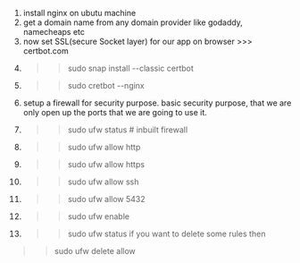 1. install nginx on ubutu machine
2. get a domain name from any domain provider like godaddy, namecheaps etc
3. now set SSL(secure Socket layer) for our app on browser >>> certbot.com
4. >> sudo snap install --classic certbot
5. >> sudo cretbot --nginx
6. setup a firewall for security purpose. basic security purpose, that we are only open up the ports that we are going to use it.
7. >> sudo ufw status    # inbuilt firewall
8. >> sudo ufw allow http
9. >> sudo ufw allow https
10. >> sudo ufw allow ssh
11. >> sudo ufw allow 5432
12. >> sudo ufw enable
13. >> sudo ufw status
if you want to delete some rules then 
>> sudo ufw delete allow <http>


